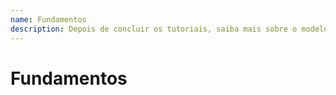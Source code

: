 ```yaml
---
name: Fundamentos
description: Depois de concluir os tutoriais, saiba mais sobre o modelo de aplicativo, componentes, injeção de dependência e muito mais do Aurelia.
---
```

# Fundamentos